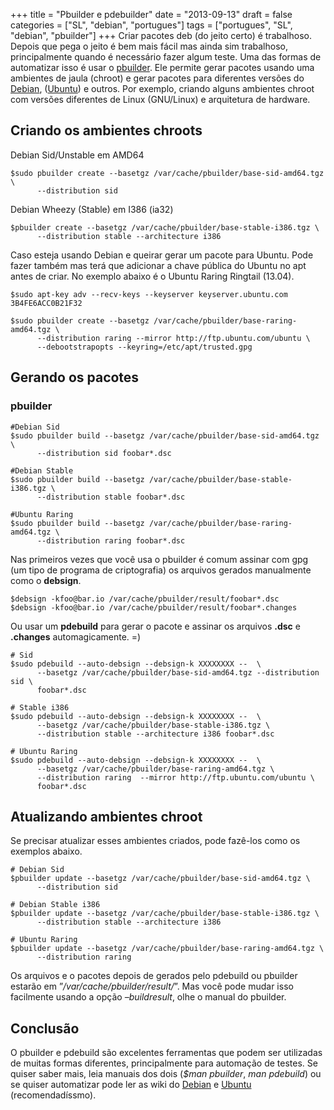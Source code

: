 +++
title = "Pbuilder e pdebuilder"
date = "2013-09-13"
draft = false
categories = ["SL", "debian", "portugues"]
tags = ["portugues", "SL", "debian", "pbuilder"]
+++
Criar pacotes deb (do jeito certo) é trabalhoso. Depois que pega o jeito
é bem mais fácil mas ainda sim trabalhoso, principalmente quando é
necessário fazer algum teste. Uma das formas de automatizar isso é usar
o
[pbuilder](http://www.netfort.gr.jp/~dancer/software/pbuilder-doc/pbuilder-doc.html).
Ele permite gerar pacotes usando uma ambientes de jaula (chroot) e gerar
pacotes para diferentes versões do [Debian](http://www.debian.org),
([Ubuntu](http://www.ubuntu.com)) e outros. Por exemplo, criando alguns
ambientes chroot com versões diferentes de Linux (GNU/Linux) e
arquitetura de hardware.

Criando os ambientes chroots
----------------------------

Debian Sid/Unstable em AMD64
```
$sudo pbuilder create --basetgz /var/cache/pbuilder/base-sid-amd64.tgz \
      --distribution sid
```

Debian Wheezy (Stable) em I386 (ia32)
```
$pbuilder create --basetgz /var/cache/pbuilder/base-stable-i386.tgz \
      --distribution stable --architecture i386
```

Caso esteja usando Debian e queirar gerar um pacote para Ubuntu. Pode
fazer também mas terá que adicionar a chave pública do Ubuntu no apt
antes de criar. No exemplo abaixo é o Ubuntu Raring Ringtail (13.04).
```
$sudo apt-key adv --recv-keys --keyserver keyserver.ubuntu.com 3B4FE6ACC0B21F32

$sudo pbuilder create --basetgz /var/cache/pbuilder/base-raring-amd64.tgz \
      --distribution raring --mirror http://ftp.ubuntu.com/ubuntu \
      --debootstrapopts --keyring=/etc/apt/trusted.gpg
```

Gerando os pacotes
------------------

### pbuilder
```
#Debian Sid
$sudo pbuilder build --basetgz /var/cache/pbuilder/base-sid-amd64.tgz \
      --distribution sid foobar*.dsc

#Debian Stable
$sudo pbuilder build --basetgz /var/cache/pbuilder/base-stable-i386.tgz \
      --distribution stable foobar*.dsc

#Ubuntu Raring
$sudo pbuilder build --basetgz /var/cache/pbuilder/base-raring-amd64.tgz \
      --distribution raring foobar*.dsc
```

Nas primeiros vezes que você usa o pbuilder é comum assinar com gpg (um
tipo de programa de criptografia) os arquivos gerados manualmente como o
**debsign**.

```
$debsign -kfoo@bar.io /var/cache/pbuilder/result/foobar*.dsc
$debsign -kfoo@bar.io /var/cache/pbuilder/result/foobar*.changes
```

Ou usar um **pdebuild** para gerar o pacote e assinar os arquivos
**.dsc** e **.changes** automagicamente. =)

```
# Sid
$sudo pdebuild --auto-debsign --debsign-k XXXXXXXX --  \
      --basetgz /var/cache/pbuilder/base-sid-amd64.tgz --distribution sid \
      foobar*.dsc

# Stable i386
$sudo pdebuild --auto-debsign --debsign-k XXXXXXXX --  \
      --basetgz /var/cache/pbuilder/base-stable-i386.tgz \
      --distribution stable --architecture i386 foobar*.dsc

# Ubuntu Raring
$sudo pdebuild --auto-debsign --debsign-k XXXXXXXX --  \
      --basetgz /var/cache/pbuilder/base-raring-amd64.tgz \
      --distribution raring  --mirror http://ftp.ubuntu.com/ubuntu \
      foobar*.dsc
```

Atualizando ambientes chroot
----------------------------

Se precisar atualizar esses ambientes criados, pode fazê-los como os
exemplos abaixo.

```
# Debian Sid
$pbuilder update --basetgz /var/cache/pbuilder/base-sid-amd64.tgz \
      --distribution sid

# Debian Stable i386
$pbuilder update --basetgz /var/cache/pbuilder/base-stable-i386.tgz \
      --distribution stable --architecture i386

# Ubuntu Raring
$pbuilder update --basetgz /var/cache/pbuilder/base-raring-amd64.tgz \
      --distribution raring
```

Os arquivos e o pacotes depois de gerados pelo pdebuild ou pbuilder
estarão em ”*/var/cache/pbuilder/result/*”. Mas você pode mudar isso
facilmente usando a opção *–buildresult*, olhe o manual do pbuilder.

Conclusão
---------

O pbuilder e pdebuild são excelentes ferramentas que podem ser
utilizadas de muitas formas diferentes, principalmente para automação de
testes. Se quiser saber mais, leia manuais dos dois (*\$man pbuilder*,
*man pdebuild*) ou se quiser automatizar pode ler as wiki do
[Debian](https://wiki.debian.org/PbuilderTricks) e
[Ubuntu](https://wiki.ubuntu.com/PbuilderHowto) (recomendadíssmo).
